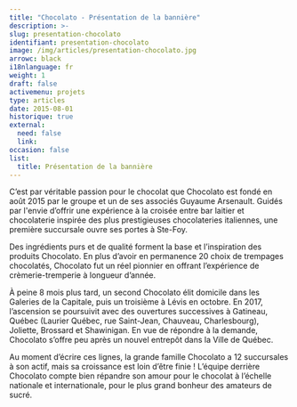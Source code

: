 ```yaml
---
title: "Chocolato - Présentation de la bannière"
description: >-
slug: presentation-chocolato
identifiant: presentation-chocolato 
image: /img/articles/presentation-chocolato.jpg
arrowc: black
i18nlanguage: fr
weight: 1
draft: false
activemenu: projets
type: articles
date: 2015-08-01
historique: true
external:
  need: false
  link:
occasion: false
list:
  title: Présentation de la bannière
---
```

C’est par véritable passion pour le chocolat que Chocolato est fondé en août 2015 par le groupe et un de ses associés Guyaume Arsenault. Guidés par l'envie d’offrir une expérience à la croisée entre bar laitier et chocolaterie inspirée des plus prestigieuses chocolateries italiennes, une première succursale ouvre ses portes à Ste-Foy.

Des ingrédients purs et de qualité forment la base et l’inspiration des produits Chocolato. En plus d’avoir en permanence 20 choix de trempages chocolatés, Chocolato fut un réel pionnier en offrant l’expérience de crèmerie-tremperie à longueur d’année. 

À peine 8 mois plus tard, un second Chocolato élit domicile dans les Galeries de la Capitale, puis un troisième à Lévis en octobre. En 2017, l’ascension se poursuivit avec des ouvertures successives à Gatineau, Québec (Laurier Québec, rue Saint-Jean, Chauveau, Charlesbourg), Joliette, Brossard et Shawinigan. En vue de répondre à la demande, Chocolato s’offre peu après un nouvel entrepôt dans la Ville de Québec. 

Au moment d’écrire ces lignes, la grande famille Chocolato a 12 succursales à son actif, mais sa croissance est loin d’être finie ! L’équipe derrière Chocolato compte bien répandre son amour pour le chocolat à l’échelle nationale et internationale, pour le plus grand bonheur des amateurs de sucré. 
